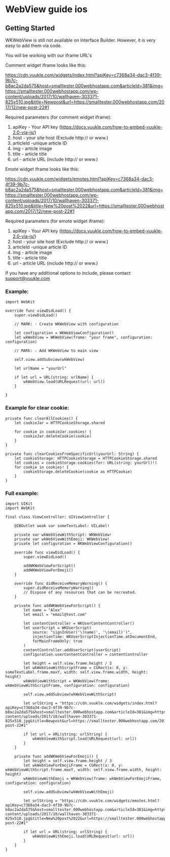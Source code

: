 # WebView guide ios

## Getting Started

WKWebView is still not available on Interface Builder. However, it is very easy to add them via code.

You will be working with our iframe URL's

Comment widget iframe looks like this:

https://cdn.vuukle.com/widgets/index.html?apiKey=c7368a34-dac3-4f39-9b7c-b8ac2a2da575&host=smalltester.000webhostapp.com&articleId=381&img=https://smalltester.000webhostapp.com/wp-content/uploads/2017/10/wallhaven-303371-825x510.jpg&title=Newpost&url=https://smalltester.000webhostapp.com/2017/12/new-post-22#1



Required parameters (for comment widget iframe):

1. apiKey - Your API key  (https://docs.vuukle.com/how-to-embed-vuukle-2.0-via-js/)
2. host - your site host (Exclude http:// or www.)
3. articleId -unique article ID
4. img - article image
5. title - article title
6. url - article URL (include http:// or www.)

Emote widget iframe looks like this:

https://cdn.vuukle.com/widgets/emotes.html?apiKey=c7368a34-dac3-4f39-9b7c-b8ac2a2da575&host=smalltester.000webhostapp.com&articleId=381&img=https://smalltester.000webhostapp.com/wp-content/uploads/2017/10/wallhaven-303371-825x510.jpg&title=New%20post%2022&url=https://smalltester.000webhostapp.com/2017/12/new-post-22#1

Required parameters (for emote widget iframe):

1. apiKey - Your API key  (https://docs.vuukle.com/how-to-embed-vuukle-2.0-via-js/)
2. host - your site host (Exclude http:// or www.)
3. articleId -unique article ID
4. img - article image
5. title - article title
6. url - article URL (include http:// or www.)

If you have any additional options to include, please contact support@vuukle.com

### Example:

```
import WebKit

override func viewDidLoad() {
    super.viewDidLoad()

    // MARK: - Create WKWebView with configuration

    let configuration = WKWebViewConfiguration()
    let wkWebView = WKWebView(frame: "your frame", configuration: configuration)
    
    // MARk: - Add WKWebView to main view
    
    self.view.addSubview(wkWebView)
    
    let urlName = "yourUrl"
    
    if let url = URL(string: urlName) {
        wkWebView.load(URLRequest(url: url))
    }
    
}
```

### Example for clear cookie:

```
private func clearAllCookies() {
    let cookieJar = HTTPCookieStorage.shared

    for cookie in cookieJar.cookies! {
        cookieJar.deleteCookie(cookie)
    }
}

private func clearCookiesFromSpecificUrl(yourUrl: String) {
    let cookieStorage: HTTPCookieStorage = HTTPCookieStorage.shared
    let cookies = cookieStorage.cookies(for: URL(string: yourUrl)!)
    for cookie in cookies! {
        cookieStorage.deleteCookie(cookie as HTTPCookie)
    }
}
```

### Full example:

```
import UIKit
import WebKit

final class ViewController: UIViewController {

    @IBOutlet weak var someTextLabel: UILabel!

    private var wkWebViewWithScript: WKWebView!
    private var wkWebViewWithEmoji: WKWebView!
    private let configuration = WKWebViewConfiguration()

    override func viewDidLoad() {
        super.viewDidLoad()

        addWKWebViewForScript()
        addWKWebViewForEmoji()
    }

    override func didReceiveMemoryWarning() {
        super.didReceiveMemoryWarning()
        // Dispose of any resources that can be recreated.
    }

    private func addWKWebViewForScript() {
        let name = "Alex"
        let email = "email@test.com"

        let contentController = WKUserContentController()
        let userScript = WKUserScript(
            source: "signInUser('\(name)', '\(email)')",
            injectionTime: WKUserScriptInjectionTime.atDocumentEnd,
            forMainFrameOnly: true
        )
        contentController.addUserScript(userScript)
        configuration.userContentController = contentController

        let height = self.view.frame.height / 3
        let wkWebViewWithScriptFrame = CGRect(x: 0, y: someTextLabel.frame.maxY, width: self.view.frame.width, height: height)
        wkWebViewWithScript = WKWebView(frame: wkWebViewWithScriptFrame, configuration: configuration)

        self.view.addSubview(wkWebViewWithScript)

        let urlString = "https://cdn.vuukle.com/widgets/index.html?apiKey=c7368a34-dac3-4f39-9b7c-b8ac2a2da575&host=smalltester.000webhostapp.com&articleId=381&img=https://smalltester.000webhostapp.com/wp-content/uploads/2017/10/wallhaven-303371-825x510.jpg&title=Newpost&url=https://smalltester.000webhostapp.com/2017/12/new-post-22#1"

        if let url = URL(string: urlString) {
            wkWebViewWithScript.load(URLRequest(url: url))
        }
    }

    private func addWKWebViewForEmoji() {
        let height = self.view.frame.height / 3
        let wkWebViewForEmojiFrame = CGRect(x: 0, y: wkWebViewWithScript.frame.maxY, width: self.view.frame.width, height: height)
        wkWebViewWithEmoji = WKWebView(frame: wkWebViewForEmojiFrame, configuration: configuration)

        self.view.addSubview(wkWebViewWithEmoji)

        let urlString = "https://cdn.vuukle.com/widgets/emotes.html?apiKey=c7368a34-dac3-4f39-9b7c-b8ac2a2da575&host=smalltester.000webhostapp.com&articleId=381&img=https://smalltester.000webhostapp.com/wp-content/uploads/2017/10/wallhaven-303371-825x510.jpg&title=New%20post%2022&url=https://smalltester.000webhostapp.com/2017/12/new-post-22#1"

        if let url = URL(string: urlString) {
            wkWebViewWithEmoji.load(URLRequest(url: url))
        }
    }
}
```
